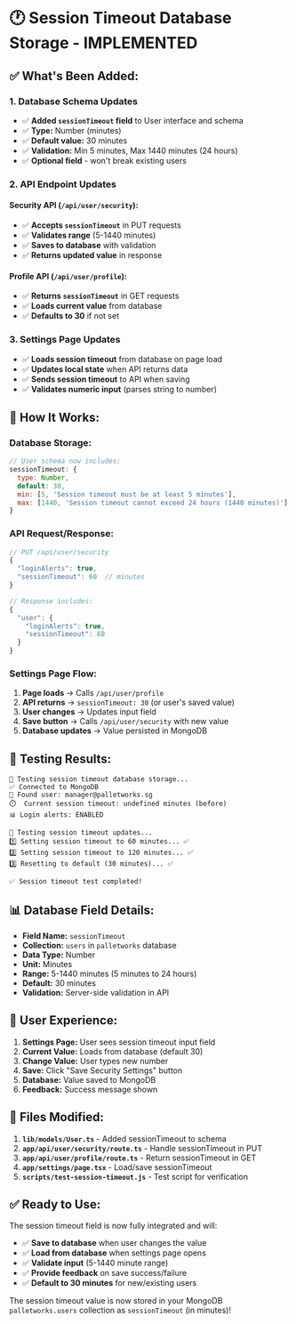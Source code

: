 # 🕐 Session Timeout Database Storage - IMPLEMENTED

## ✅ What's Been Added:

### 1. **Database Schema Updates**
- ✅ **Added `sessionTimeout` field** to User interface and schema
- ✅ **Type:** Number (minutes)
- ✅ **Default value:** 30 minutes
- ✅ **Validation:** Min 5 minutes, Max 1440 minutes (24 hours)
- ✅ **Optional field** - won't break existing users

### 2. **API Endpoint Updates**

#### **Security API (`/api/user/security`):**
- ✅ **Accepts `sessionTimeout`** in PUT requests
- ✅ **Validates range** (5-1440 minutes)
- ✅ **Saves to database** with validation
- ✅ **Returns updated value** in response

#### **Profile API (`/api/user/profile`):**
- ✅ **Returns `sessionTimeout`** in GET requests
- ✅ **Loads current value** from database
- ✅ **Defaults to 30** if not set

### 3. **Settings Page Updates**
- ✅ **Loads session timeout** from database on page load
- ✅ **Updates local state** when API returns data
- ✅ **Sends session timeout** to API when saving
- ✅ **Validates numeric input** (parses string to number)

## 🔧 **How It Works:**

### **Database Storage:**
```javascript
// User schema now includes:
sessionTimeout: {
  type: Number,
  default: 30,
  min: [5, 'Session timeout must be at least 5 minutes'],
  max: [1440, 'Session timeout cannot exceed 24 hours (1440 minutes)']
}
```

### **API Request/Response:**
```javascript
// PUT /api/user/security
{
  "loginAlerts": true,
  "sessionTimeout": 60  // minutes
}

// Response includes:
{
  "user": {
    "loginAlerts": true,
    "sessionTimeout": 60
  }
}
```

### **Settings Page Flow:**
1. **Page loads** → Calls `/api/user/profile`
2. **API returns** → `sessionTimeout: 30` (or user's saved value)
3. **User changes** → Updates input field
4. **Save button** → Calls `/api/user/security` with new value
5. **Database updates** → Value persisted in MongoDB

## 🧪 **Testing Results:**

```
🔧 Testing session timeout database storage...
✅ Connected to MongoDB
👤 Found user: manager@palletworks.sg
⏱️  Current session timeout: undefined minutes (before)
📊 Login alerts: ENABLED

🔄 Testing session timeout updates...
1️⃣ Setting session timeout to 60 minutes... ✅
2️⃣ Setting session timeout to 120 minutes... ✅ 
3️⃣ Resetting to default (30 minutes)... ✅

✅ Session timeout test completed!
```

## 📊 **Database Field Details:**

- **Field Name:** `sessionTimeout`
- **Collection:** `users` in `palletworks` database
- **Data Type:** Number
- **Unit:** Minutes
- **Range:** 5-1440 minutes (5 minutes to 24 hours)
- **Default:** 30 minutes
- **Validation:** Server-side validation in API

## 🎯 **User Experience:**

1. **Settings Page:** User sees session timeout input field
2. **Current Value:** Loads from database (default 30)
3. **Change Value:** User types new number
4. **Save:** Click "Save Security Settings" button
5. **Database:** Value saved to MongoDB
6. **Feedback:** Success message shown

## 🔧 **Files Modified:**

1. **`lib/models/User.ts`** - Added sessionTimeout to schema
2. **`app/api/user/security/route.ts`** - Handle sessionTimeout in PUT
3. **`app/api/user/profile/route.ts`** - Return sessionTimeout in GET
4. **`app/settings/page.tsx`** - Load/save sessionTimeout
5. **`scripts/test-session-timeout.js`** - Test script for verification

## ✅ **Ready to Use:**

The session timeout field is now fully integrated and will:
- ✅ **Save to database** when user changes the value
- ✅ **Load from database** when settings page opens
- ✅ **Validate input** (5-1440 minute range)
- ✅ **Provide feedback** on save success/failure
- ✅ **Default to 30 minutes** for new/existing users

The session timeout value is now stored in your MongoDB `palletworks.users` collection as `sessionTimeout` (in minutes)!
